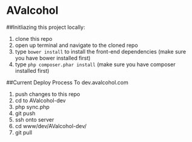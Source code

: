 # AValcohol
##Initliazing this project locally:
1. clone this repo
2. open up terminal and navigate to the cloned repo
3. type `bower install` to install the front-end dependencies (make sure you have bower installed first)
4. type `php composer.phar install` (make sure you have composer installed first)

##Current Deploy Process To dev.avalcohol.com
1. push changes to this repo
2. cd to AValcohol-dev
4. php sync.php
5. git push
6. ssh onto server
7. cd www/dev/AValcohol-dev/
8. git pull
